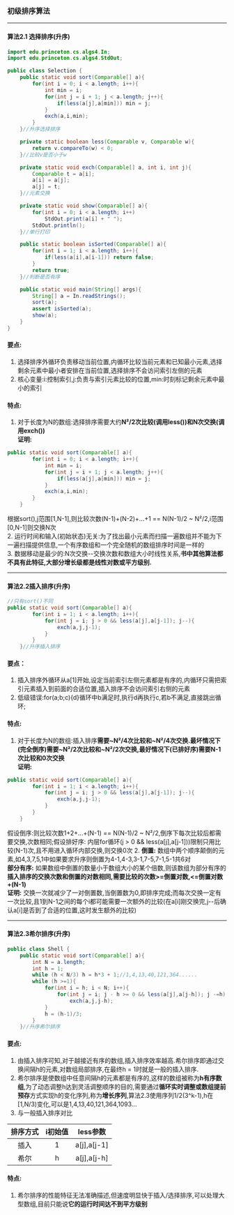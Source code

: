 ### 初级排序算法

---

#### 算法2.1 选择排序(升序)

```Java
import edu.princeton.cs.algs4.In;
import edu.princeton.cs.algs4.StdOut;

public class Selection {
    public static void sort(Comparable[] a){
        for(int i = 0; i < a.length; i++){
            int min = i;
            for(int j = i + 1; j < a.length; j++){
                if(less(a[j],a[min])) min = j;
            }
            exch(a,i,min);
        }
    }//升序选择排序

    private static boolean less(Comparable v, Comparable w){
        return v.compareTo(w) < 0;
    }//比较v是否小于w

    private static void exch(Comparable[] a, int i, int j){
        Comparable t = a[i];
        a[i] = a[j];
        a[j] = t;
    }//元素交换

    private static void show(Comparable[] a){
        for(int i = 0; i < a.length; i++)
            StdOut.print(a[i] + " ");
        StdOut.println();
    }//单行打印

    public static boolean isSorted(Comparable[] a){
        for(int i = 1; i < a.length; i++){
            if(less(a[i],a[i-1])) return false;
        }
        return true;
    }//判断是否有序

    public static void main(String[] args){
        String[] a = In.readStrings();
        sort(a);
        assert isSorted(a);
        show(a);
    }
}
```

#### 要点:
1. 选择排序外循环负责移动当前位置,内循环比较当前元素和已知最小元素,选择剩余元素中最小者安排在当前位置,选择排序不会访问索引左侧的元素
2. 核心变量:i:控制索引,j:负责与索引元素比较的位置,min:时刻标记剩余元素中最小的索引

#### 特点:
1. 对于长度为N的数组:选择排序需要大约**N²/2次比较(调用less())和N次交换(调用exch())**</br>
**证明:**
```Java
public static void sort(Comparable[] a){
        for(int i = 0; i < a.length; i++){
            int min = i;
            for(int j = i + 1; j < a.length; j++){
                if(less(a[j],a[min])) min = j;
            }
            exch(a,i,min);
        }
    }
```
根据sort(),j范围[1,N-1],则比较次数(N-1)+(N-2)+...+1 == N(N-1)/2 ~ N²/2,i范围[0,N-1]则交换N次</br>
2. 运行时间和输入(初始状态)无关:为了找出最小元素而扫描一遍数组并不能为下一遍扫描提供信息,一个有序数组和一个完全随机的数组排序时间是一样的</br>
3. 数据移动是最少的:N次交换--交换次数和数组大小时线性关系,**书中其他算法都不具有此特征,大部分增长级都是线性对数或平方级别.**

---

#### 算法2.2插入排序(升序)
```Java
//只有sort()不同
public static void sort(Comparable[] a){
        for(int i = 1; i < a.length; i++){
            for(int j = i; j > 0 && less(a[j],a[j-1]); j--){
                exch(a,j,j-1);
            }
        }
    }//升序插入排序
```

#### 要点：
1. 插入排序外循环从a[1]开始,设定当前索引左侧元素都是有序的,内循环只需把索引元素插入到前面的合适位置,插入排序不会访问索引右侧的元素
2. 低级错误:for(a;b;c){d}循环中b满足时,执行d再执行c,若b不满足,直接跳出循环;

#### 特点:
1. 对于长度为N的数组:插入排序**需要~N²/4次比较和\~N²/4次交换.最坏情况下(完全倒序)需要\~N²/2次比较和\~N²/2次交换,最好情况下(已排好序)需要N-1次比较和0次交换**</br>
**证明:**
```Java
public static void sort(Comparable[] a){
        for(int i = 1; i < a.length; i++){
            for(int j = i; j > 0 && less(a[j],a[j-1]); j--){
                exch(a,j,j-1);
            }
        }
    }
```
假设倒序:则比较次数1+2+...+(N-1) == N(N-1)/2 ~ N²/2,倒序下每次比较后都需要交换,次数相同;假设排好序: 内层for循环(j > 0 && less(a[j],a[j-1]))限制只用比较(N-1)次,且不用进入循环内部交换,则交换0次
2. **倒置:** 数组中两个顺序颠倒的元素,如4,3,7,5,1中如果要求升序则倒置为4-1,4-3,3-1,7-5,7-1,5-1共6对</br>
**部分有序:** 如果数组中倒置的数量小于数组大小的某个倍数,则该数组为部分有序的</br>
**插入排序的交换次数和倒置的对数相同,需要比较的次数>=倒置对数,<=倒置对数+(N-1)**</br>
**证明:** 交换一次就减少了一对倒置数,当倒置数为0,即排序完成;而每次交换一定有一次比较,且1到N-1之间的每个i都可能需要一次额外的比较(在a[i]刚交换完,j--后确认a[i]是否到了合适的位置,这时发生额外的比较)

---

#### 算法2.3希尔排序(升序)

```Java
public class Shell {
    public static void sort(Comparable[] a){
        int N = a.length;
        int h = 1;
        while (h < N/3) h = h*3 + 1;//1,4,13,40,121,364......
        while (h >=1){
            for(int i = h; i < N; i++){
                for(int j = i; j - h >= 0 && less(a[j],a[j-h]); j -=h)
                    exch(a,j,j-h);
            }
            h = (h-1)/3;
        }
    }//升序希尔排序
```

#### 要点:
1. 由插入排序可知,对于越接近有序的数组,插入排序效率越高.希尔排序即通过交换间隔h的元素,对数组局部排序,在最终h = 1时就是一般的插入排序.
2. 希尔排序是使数组中任意间隔h的元素都是有序的,这样的数组被称为**h有序数组**,为了动态调整h达到灵活调整顺序的目的,需要通过**循环实时调整或数组提前预存**方式实现h的变化序列,称为**增长序列**,算法2.3使用序列1/2(3^k-1),h在[1,N/3)变化,可以是1,4,13,40,121,364,1093...
3. 与一般插入排序对比

|排序方式|i初始值|less参数|
|:----------:|:----------:|:----------:|
|插入|1|a[j],a[j-1]|
|希尔|h|a[j],a[j-h]|

#### 特点:
1. 希尔排序的性能特征无法准确描述,但速度明显快于插入/选择排序,可以处理大型数组,目前只能说**它的运行时间达不到平方级别**

